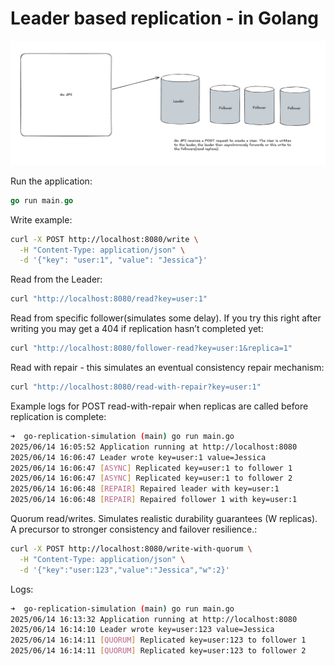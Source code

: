 # Leader based replication - in Golang

![basic-architecture](basic-architecture.png)

Run the application:
```go
go run main.go
```

Write example:

```sh
curl -X POST http://localhost:8080/write \
  -H "Content-Type: application/json" \
  -d '{"key": "user:1", "value": "Jessica"}'
```

Read from the Leader:
```sh
curl "http://localhost:8080/read?key=user:1"
```

Read from specific follower(simulates some delay). If you try this right after writing you may get a 404 if replication hasn’t completed yet:

```sh
curl "http://localhost:8080/follower-read?key=user:1&replica=1"
```

Read with repair - this simulates an eventual consistency repair mechanism:
```sh
curl "http://localhost:8080/read-with-repair?key=user:1"
```

Example logs for POST read-with-repair when replicas are called before replication is complete:

```sh
➜  go-replication-simulation (main) go run main.go                                                                      ✭
2025/06/14 16:05:52 Application running at http://localhost:8080
2025/06/14 16:06:47 Leader wrote key=user:1 value=Jessica
2025/06/14 16:06:47 [ASYNC] Replicated key=user:1 to follower 1
2025/06/14 16:06:47 [ASYNC] Replicated key=user:1 to follower 2
2025/06/14 16:06:48 [REPAIR] Repaired leader with key=user:1
2025/06/14 16:06:48 [REPAIR] Repaired follower 1 with key=user:1
```
Quorum read/writes. Simulates realistic durability guarantees (W replicas). A precursor to stronger consistency and failover resilience.:
```sh
curl -X POST http://localhost:8080/write-with-quorum \
  -H "Content-Type: application/json" \
  -d '{"key":"user:123","value":"Jessica","w":2}'
```
Logs:
```sh
➜  go-replication-simulation (main) go run main.go                                                                      ✭
2025/06/14 16:13:32 Application running at http://localhost:8080
2025/06/14 16:14:10 Leader wrote key=user:123 value=Jessica
2025/06/14 16:14:11 [QUORUM] Replicated key=user:123 to follower 1
2025/06/14 16:14:11 [QUORUM] Replicated key=user:123 to follower 2
```